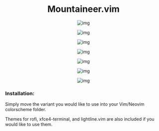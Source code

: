 <h1 align="center">Mountaineer.vim</h1>

<p align="center"

![img](scrots/mountaineer.png)

</p>

<p align="center" 

![img](scrots/2.png)

</p>

<p align="center" 

![img](scrots/3.png)

</p>

<p align="center" 

![img](scrots/1.png)

</p>

<p align="center" 

![img](xfce-colorschemes/Screenshot.gif)

</p>

<p align="center" 

![img](rofi/Screenshot1_dark.png)

</p>

<p align="center" 

![img](rofi/Screenshot2.png)

</p>

### Installation:
Simply move the variant you would like to use into your Vim/Neovim colorscheme folder.

Themes for rofi, xfce4-terminal, and lightline.vim are also included if you would like to use them.
